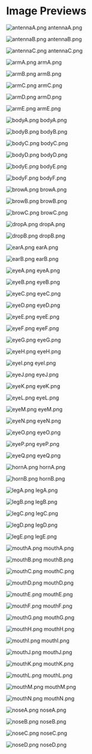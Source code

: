 # Image Previews

![antennaA.png](antennaA.png) antennaA.png

![antennaB.png](antennaB.png) antennaB.png

![antennaC.png](antennaC.png) antennaC.png

![armA.png](armA.png) armA.png

![armB.png](armB.png) armB.png

![armC.png](armC.png) armC.png

![armD.png](armD.png) armD.png

![armE.png](armE.png) armE.png

![bodyA.png](bodyA.png) bodyA.png

![bodyB.png](bodyB.png) bodyB.png

![bodyC.png](bodyC.png) bodyC.png

![bodyD.png](bodyD.png) bodyD.png

![bodyE.png](bodyE.png) bodyE.png

![bodyF.png](bodyF.png) bodyF.png

![browA.png](browA.png) browA.png

![browB.png](browB.png) browB.png

![browC.png](browC.png) browC.png

![dropA.png](dropA.png) dropA.png

![dropB.png](dropB.png) dropB.png

![earA.png](earA.png) earA.png

![earB.png](earB.png) earB.png

![eyeA.png](eyeA.png) eyeA.png

![eyeB.png](eyeB.png) eyeB.png

![eyeC.png](eyeC.png) eyeC.png

![eyeD.png](eyeD.png) eyeD.png

![eyeE.png](eyeE.png) eyeE.png

![eyeF.png](eyeF.png) eyeF.png

![eyeG.png](eyeG.png) eyeG.png

![eyeH.png](eyeH.png) eyeH.png

![eyeI.png](eyeI.png) eyeI.png

![eyeJ.png](eyeJ.png) eyeJ.png

![eyeK.png](eyeK.png) eyeK.png

![eyeL.png](eyeL.png) eyeL.png

![eyeM.png](eyeM.png) eyeM.png

![eyeN.png](eyeN.png) eyeN.png

![eyeO.png](eyeO.png) eyeO.png

![eyeP.png](eyeP.png) eyeP.png

![eyeQ.png](eyeQ.png) eyeQ.png

![hornA.png](hornA.png) hornA.png

![hornB.png](hornB.png) hornB.png

![legA.png](legA.png) legA.png

![legB.png](legB.png) legB.png

![legC.png](legC.png) legC.png

![legD.png](legD.png) legD.png

![legE.png](legE.png) legE.png

![mouthA.png](mouthA.png) mouthA.png

![mouthB.png](mouthB.png) mouthB.png

![mouthC.png](mouthC.png) mouthC.png

![mouthD.png](mouthD.png) mouthD.png

![mouthE.png](mouthE.png) mouthE.png

![mouthF.png](mouthF.png) mouthF.png

![mouthG.png](mouthG.png) mouthG.png

![mouthH.png](mouthH.png) mouthH.png

![mouthI.png](mouthI.png) mouthI.png

![mouthJ.png](mouthJ.png) mouthJ.png

![mouthK.png](mouthK.png) mouthK.png

![mouthL.png](mouthL.png) mouthL.png

![mouthM.png](mouthM.png) mouthM.png

![mouthN.png](mouthN.png) mouthN.png

![noseA.png](noseA.png) noseA.png

![noseB.png](noseB.png) noseB.png

![noseC.png](noseC.png) noseC.png

![noseD.png](noseD.png) noseD.png

